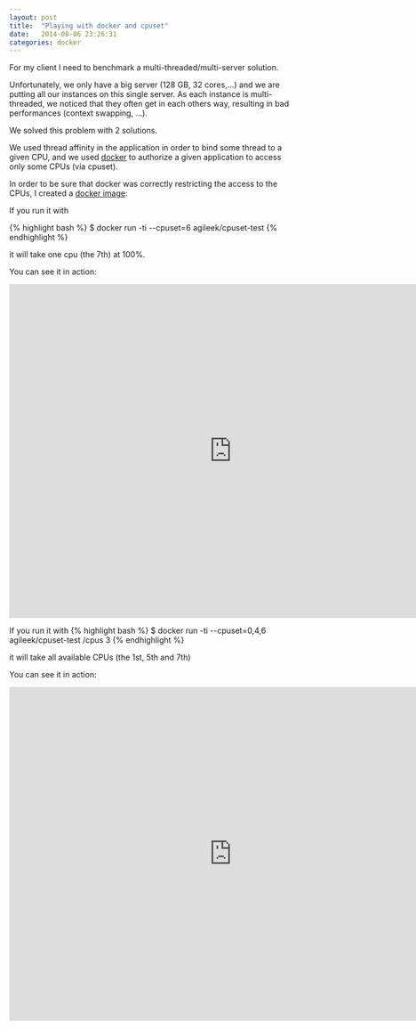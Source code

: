 ```yaml
---
layout: post
title:  "Playing with docker and cpuset"
date:   2014-08-06 23:26:31
categories: docker
---
```


For my client I need to benchmark a multi-threaded/multi-server solution.

Unfortunately, we only have a big server (128 GB, 32 cores,...) and we are putting all our instances on this single server.
As each instance is multi-threaded, we noticed that they often get in each others way, resulting in bad performances (context swapping, ...).

We solved this problem with 2 solutions.

We used thread affinity in the application in order to bind some thread to a given CPU, and we used [docker][docker] to authorize a given application to access only some CPUs (via cpuset).

In order to be sure that docker was correctly restricting the access to the CPUs, I created a [docker image][docker-image]:

If you run it with

{% highlight bash %}
$ docker run -ti --cpuset=6 agileek/cpuset-test
{% endhighlight %}

it will take one cpu (the 7th) at 100%.

You can see it in action:

<div class="video-container">
  <iframe src="http://www.youtube.com/embed/1BMKK812y5A" frameborder="0" width="800" height="600" allowfullscreen></iframe>
</div>

If you run it with
{% highlight bash %}
$ docker run -ti --cpuset=0,4,6 agileek/cpuset-test /cpus 3
{% endhighlight %}

it will take all available CPUs (the 1st, 5th and 7th)

You can see it in action:

<div class="video-container">
  <iframe src="http://www.youtube.com/embed/ITcyeL8V35I" frameborder="0" width="800" height="600" allowfullscreen></iframe>
</div>

[docker]:    https://www.docker.com/
[docker-image]: https://registry.hub.docker.com/u/agileek/cpuset-test/

